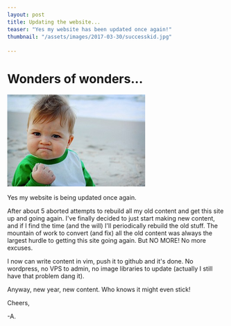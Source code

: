 ```yaml
---
layout: post
title: Updating the website...
teaser: "Yes my website has been updated once again!"
thumbnail: "/assets/images/2017-03-30/successkid.jpg"

---
```


# Wonders of wonders...

![Success Kid](/assets/images/2017-03-30/successkid.jpg)

Yes my website is being updated once again.

After about 5 aborted attempts to rebuild all my old content and get this site up and going again. I've finally decided to just start making new content, and if I find the time (and the will) I'll periodically rebuild the old stuff. The mountain of work to convert (and fix) all the old content was always the largest hurdle to getting this site going again. But NO MORE! No more excuses.

I now can write content in vim, push it to github and it's done. No wordpress, no VPS to admin, no image libraries to update (actually I still have that problem dang it).

Anyway, new year, new content. Who knows it might even stick!

Cheers,

-A.

